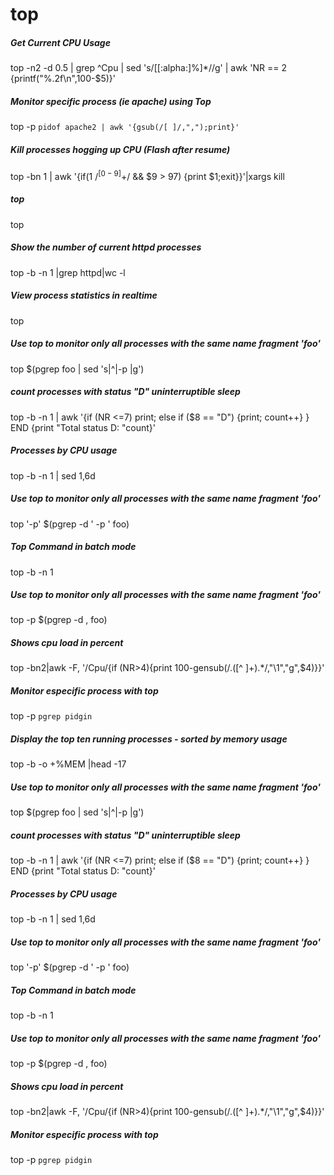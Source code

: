 # top

##### Get Current CPU Usage

   top  -n2 -d 0.5 | grep ^Cpu | sed 's/[[:alpha:]%]*//g' | awk 'NR == 2 {printf("%.2f\n",100-$5)}'

##### Monitor specific process (ie apache)  using Top

   top  -p `pidof apache2 | awk '{gsub(/[ ]/,",");print}'`

##### Kill processes hogging up CPU (Flash after resume)

   top  -bn 1 |  awk '{if($1 ~ /^[0-9]+$/ && $9 > 97) {print $1;exit}}'|xargs kill

##### top

   top 

##### Show the number of current httpd processes

   top  -b -n 1 |grep httpd|wc -l

##### View process statistics in realtime

   top 

##### Use top to monitor only all processes with the same name fragment 'foo'

   top  $(pgrep foo | sed 's|^|-p |g')

##### count processes with status "D" uninterruptible sleep

   top  -b -n 1 | awk '{if (NR <=7) print; else if ($8 == "D") {print; count++} } END {print "Total status D: "count}'

##### Processes by CPU usage

   top  -b -n 1 | sed 1,6d

##### Use top to monitor only all processes with the same name fragment 'foo'

   top  '-p' $(pgrep -d ' -p ' foo)

##### Top Command in batch mode

   top  -b -n 1

##### Use top to monitor only all processes with the same name fragment 'foo'

   top  -p $(pgrep -d , foo)

##### Shows cpu load in percent

   top  -bn2|awk -F, '/Cpu/{if (NR>4){print 100-gensub(/.([^ ]+).*/,"\\1","g",$4)}}'

##### Monitor especific process with top

   top  -p `pgrep pidgin`

##### Display the top ten running processes - sorted by memory usage

   top  -b -o +%MEM |head -17

##### Use top to monitor only all processes with the same name fragment 'foo'

   top  $(pgrep foo | sed 's|^|-p |g')

##### count processes with status "D" uninterruptible sleep

   top  -b -n 1 | awk '{if (NR <=7) print; else if ($8 == "D") {print; count++} } END {print "Total status D: "count}'

##### Processes by CPU usage

   top  -b -n 1 | sed 1,6d

##### Use top to monitor only all processes with the same name fragment 'foo'

   top  '-p' $(pgrep -d ' -p ' foo)

##### Top Command in batch mode

   top  -b -n 1

##### Use top to monitor only all processes with the same name fragment 'foo'

   top  -p $(pgrep -d , foo)

##### Shows cpu load in percent

   top  -bn2|awk -F, '/Cpu/{if (NR>4){print 100-gensub(/.([^ ]+).*/,"\\1","g",$4)}}'

##### Monitor especific process with top

   top  -p `pgrep pidgin`
